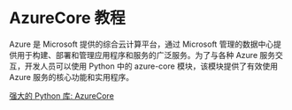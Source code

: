 # AzureCore 教程

<show-structure depth="3"/>

Azure 是 Microsoft 提供的综合云计算平台，通过 Microsoft 管理的数据中心提供用于构建、部署和管理应用程序和服务的广泛服务。为了与各种 Azure 服务交互，开发人员可以使用 Python 中的 azure-core 模块，该模块提供了有效使用 Azure 服务的核心功能和实用程序。

<seealso>
<category ref="ref_docs">
    <a href="https://mp.weixin.qq.com/s/cu7mo4eb0z5e1cK6pNWVFA">强大的 Python 库: AzureCore</a>
</category>
<category ref="ref_github">
</category>
<category ref="ref_issues">
</category>
<category ref="ref_hf">
</category>
<category ref="ref_ms">
</category>
</seealso>
